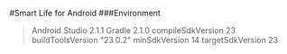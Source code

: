 #Smart Life for Android
###Environment
>Android Studio 2.1.1
>Gradle 2.1.0
>compileSdkVersion 23
>buildToolsVersion "23.0.2"
>minSdkVersion 14
>targetSdkVersion 23